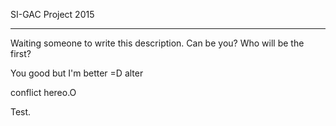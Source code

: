 SI-GAC Project 2015
_________________________________________________________

Waiting someone to write this description. Can be you?
Who will be the first?

You good but I'm better =D alter

conflict hereo.O 

Test.
